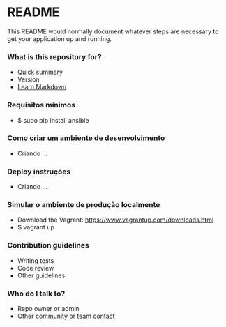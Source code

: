 # README #

This README would normally document whatever steps are necessary to get your application up and running.

### What is this repository for? ###

* Quick summary
* Version
* [Learn Markdown](https://bitbucket.org/tutorials/markdowndemo)

### Requisitos mínimos ###

* $ sudo pip install ansible

### Como criar um ambiente de desenvolvimento ###

* Criando ...

### Deploy instruções ###

* Criando ...

### Simular o ambiente de produção localmente ###

* Download the Vagrant: https://www.vagrantup.com/downloads.html
* $ vagrant up

### Contribution guidelines ###

* Writing tests
* Code review
* Other guidelines

### Who do I talk to? ###

* Repo owner or admin
* Other community or team contact